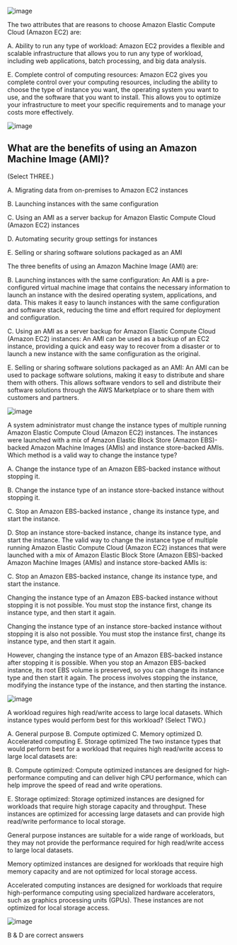 ![image](https://user-images.githubusercontent.com/126258837/230409955-318cb37e-8231-45d3-85dd-43205b410ef5.png)

The two attributes that are reasons to choose Amazon Elastic Compute Cloud (Amazon EC2) are:

A. Ability to run any type of workload: Amazon EC2 provides a flexible and scalable infrastructure that allows you to run any type of workload, including web applications, batch processing, and big data analysis.

E. Complete control of computing resources: Amazon EC2 gives you complete control over your computing resources, including the ability to choose the type of instance you want, the operating system you want to use, and the software that you want to install. This allows you to optimize your infrastructure to meet your specific requirements and to manage your costs more effectively.

![image](https://user-images.githubusercontent.com/126258837/230414580-38500d12-73bc-48c7-bb53-0d120e90a4ec.png)


## What are the benefits of using an Amazon Machine Image (AMI)?
(Select THREE.)

A. Migrating data from on-premises to Amazon EC2 instances

B. Launching instances with the same configuration

C. Using an AMI as a server backup for Amazon Elastic Compute Cloud
(Amazon EC2) instances

D. Automating security group settings for instances

E. Selling or sharing software solutions packaged as an AMI

The three benefits of using an Amazon Machine Image (AMI) are:

B. Launching instances with the same configuration: An AMI is a pre-configured virtual machine image that contains the necessary information to launch an instance with the desired operating system, applications, and data. This makes it easy to launch instances with the same configuration and software stack, reducing the time and effort required for deployment and configuration.

C. Using an AMI as a server backup for Amazon Elastic Compute Cloud (Amazon EC2) instances: An AMI can be used as a backup of an EC2 instance, providing a quick and easy way to recover from a disaster or to launch a new instance with the same configuration as the original.

E. Selling or sharing software solutions packaged as an AMI: An AMI can be used to package software solutions, making it easy to distribute and share them with others. This allows software vendors to sell and distribute their software solutions through the AWS Marketplace or to share them with customers and partners.

![image](https://user-images.githubusercontent.com/126258837/230417455-ea87099c-a982-423e-8a27-761c9ed9fca8.png)


A system administrator must change the instance types of multiple running Amazon
Elastic Compute Cloud (Amazon EC2) instances. The instances were launched with a
mix of Amazon Elastic Block Store (Amazon EBS)-backed Amazon Machine Images
(AMIs) and instance store-backed AMIs. Which method is a valid way to change the
instance type?

A. Change the instance type of an Amazon EBS-backed instance without
stopping it.

B. Change the instance type of an instance store-backed instance without
stopping it.

C. Stop an Amazon EBS-backed instance , change its instance type, and start
the instance.

D. Stop an instance store-backed instance, change its instance type, and start
the instance.
The valid way to change the instance type of multiple running Amazon Elastic Compute Cloud (Amazon EC2) instances that were launched with a mix of Amazon Elastic Block Store (Amazon EBS)-backed Amazon Machine Images (AMIs) and instance store-backed AMIs is:

C. Stop an Amazon EBS-backed instance, change its instance type, and start the instance.

Changing the instance type of an Amazon EBS-backed instance without stopping it is not possible. You must stop the instance first, change its instance type, and then start it again.

Changing the instance type of an instance store-backed instance without stopping it is also not possible. You must stop the instance first, change its instance type, and then start it again.

However, changing the instance type of an Amazon EBS-backed instance after stopping it is possible. When you stop an Amazon EBS-backed instance, its root EBS volume is preserved, so you can change its instance type and then start it again. The process involves stopping the instance, modifying the instance type of the instance, and then starting the instance.

![image](https://user-images.githubusercontent.com/126258837/230419496-595cb697-0679-4c13-976f-fc23a793332c.png)


A workload reguires high read/write access to large local datasets. Which instance
types would perform best for this workload? (Select TWO.)

A. General purpose
B. Compute optimized
C. Memory optimized
D. Accelerated computing
E. Storage optimized
The two instance types that would perform best for a workload that requires high read/write access to large local datasets are:

B. Compute optimized: Compute optimized instances are designed for high-performance computing and can deliver high CPU performance, which can help improve the speed of read and write operations.

E. Storage optimized: Storage optimized instances are designed for workloads that require high storage capacity and throughput. These instances are optimized for accessing large datasets and can provide high read/write performance to local storage.

General purpose instances are suitable for a wide range of workloads, but they may not provide the performance required for high read/write access to large local datasets.

Memory optimized instances are designed for workloads that require high memory capacity and are not optimized for local storage access.

Accelerated computing instances are designed for workloads that require high-performance computing using specialized hardware accelerators, such as graphics processing units (GPUs). These instances are not optimized for local storage access.

![image](https://user-images.githubusercontent.com/126258837/230422547-402826d4-64dd-4ac4-ab4c-f9ba0781e0e0.png)

B & D are correct answers

